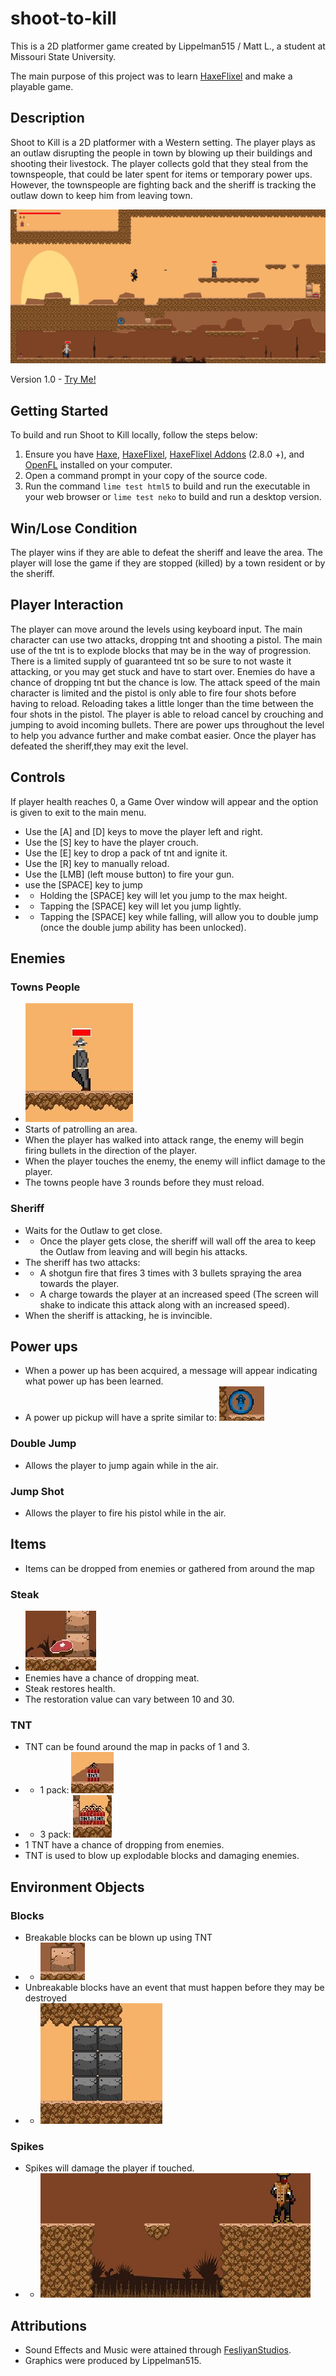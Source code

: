 # shoot-to-kill
This is a 2D platformer game created by Lippelman515 / Matt L., a student at Missouri State University.

The main purpose of this project was to learn [HaxeFlixel](http://www.haxeflixel.com) and make a playable game.

## Description

Shoot to Kill is a 2D platformer with a Western setting. The player plays as an outlaw disrupting the people in town by blowing up their buildings and shooting their livestock. The player collects gold that they steal from the townspeople, that could be later spent for items or temporary power ups. However, the townspeople are fighting back and the sheriff is tracking the outlaw down to keep him from leaving town.

![Shoot To Kill Screenshot](/screenshots/gameplay.jpg?raw=true)

Version 1.0 - [Try Me!](https://lippelman515.github.io/shoot-to-kill/)

## Getting Started

To build and run Shoot to Kill locally, follow the steps below:

1. Ensure you have [Haxe](http://www.haxe.org/download), [HaxeFlixel](http://www.haxeflixel.com), [HaxeFlixel Addons](https://haxeflixel.com/documentation/flixel-addons/) (2.8.0 +), and [OpenFL](http://www.openfl.org/download/) installed on your computer.
2. Open a command prompt in your copy of the source code.
3. Run the command `lime test html5` to build and run the executable in your web browser or `lime test neko` to build and run a desktop version.

## Win/Lose Condition

The player wins if they are able to defeat the sheriff and leave the area. The player will lose the game if they are stopped (killed) by a town resident or by the sheriff.

## Player Interaction
The player can move around the levels using keyboard input. The main character can use two attacks, dropping tnt and shooting a pistol. The main use of the tnt is to explode blocks that may be in the way of progression. There is a limited supply of guaranteed tnt so be sure to not waste it attacking, or you may get stuck and have to start over. Enemies do have a chance of dropping tnt but the chance is low. The attack speed of the main character is limited and the pistol is only able to fire four shots before having to reload. Reloading takes a little longer than the time between the four shots in the pistol. The player is able to reload cancel by crouching and jumping to avoid incoming bullets. There are power ups throughout the level to help you advance further and make combat easier. Once the player has defeated the sheriff,they may exit the level.

## Controls
If player health reaches 0, a Game Over window will appear and the option is given to exit to the main menu.

* Use the [A] and [D] keys to move the player left and right.
* Use the [S] key to have the player crouch.
* Use the [E] key to drop a pack of tnt and ignite it.
* Use the [R] key to manually reload.
* Use the [LMB] (left mouse button) to fire your gun.
* use the [SPACE] key to jump
* * Holding the [SPACE] key will let you jump to the max height.
* * Tapping the [SPACE] key will let you jump lightly.
* * Tapping the [SPACE] key while falling, will allow you to double jump (once the double jump ability has been unlocked).

## Enemies
### Towns People
* ![towns people](/screenshots/average_enemy.jpg)
* Starts of patrolling an area.
* When the player has walked into attack range, the enemy will begin firing bullets in the direction of the player.
* When the player touches the enemy, the enemy will inflict damage to the player.
* The towns people have 3 rounds before they must reload.

### Sheriff
* Waits for the Outlaw to get close.
* * Once the player gets close, the sheriff will wall off the area to keep the Outlaw from leaving and will begin his attacks.
* The sheriff has two attacks:
* * A shotgun fire that fires 3 times with 3 bullets spraying the area towards the player.
* * A charge towards the player at an increased speed (The screen will shake to indicate this attack along with an increased speed).
* When the sheriff is attacking, he is invincible.

## Power ups
* When a power up has been acquired, a message will appear indicating what power up has been learned.
* A power up pickup will have a sprite similar to: ![power up image](/screenshots/powerup-example.jpg)
### Double Jump
* Allows the player to jump again while in the air.
### Jump Shot
* Allows the player to fire his pistol while in the air.

## Items
* Items can be dropped from enemies or gathered from around the map
### Steak 
* ![steak image](/screenshots/meat_drop.jpg)
* Enemies have a chance of dropping meat.
* Steak restores health.
* The restoration value can vary between 10 and 30.
### TNT
* TNT can be found around the map in packs of 1 and 3.
* * 1 pack: ![tnt pack](/screenshots/single_tnt_pickup.jpg)
* * 3 pack: ![tnt pack](/screenshots/three_pack_tnt_pickup.jpg)
* 1 TNT have a chance of dropping from enemies.
* TNT is used to blow up explodable blocks and damaging enemies.

## Environment Objects
### Blocks
* Breakable blocks can be blown up using TNT
* * ![breakable block](/screenshots/breakable_block.jpg)
* Unbreakable blocks have an event that must happen before they may be destroyed
* * ![unbreakable block](/screenshots/unbreakable_block.jpg)
### Spikes
* Spikes will damage the player if touched.
* * ![spikes](/screenshots/environmental_hazard.jpg)

## Attributions
* Sound Effects and Music were attained through [FesliyanStudios](https://www.fesliyanstudios.com).
* Graphics were produced by Lippelman515.